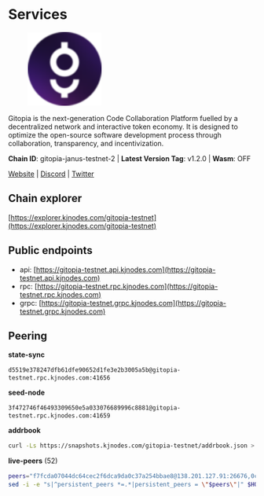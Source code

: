 # Services

<figure><img src="https://raw.githubusercontent.com/kj89/cosmos-images/main/logos/gitopia.png" width="150" alt=""><figcaption></figcaption></figure>

Gitopia is the next-generation Code Collaboration Platform fuelled by  a decentralized network and interactive token economy. It is designed  to optimize the open-source software development process through  collaboration, transparency, and incentivization.

**Chain ID**: gitopia-janus-testnet-2 | **Latest Version Tag**: v1.2.0 | **Wasm**: OFF

[Website](https://gitopia.com/) | [Discord](https://discord.gg/hFTXCGNYDZ) | [Twitter](https://twitter.com/gitopiaDAO)




## Chain explorer
[https://explorer.kjnodes.com/gitopia-testnet](https://explorer.kjnodes.com/gitopia-testnet)

## Public endpoints

* api: [https://gitopia-testnet.api.kjnodes.com](https://gitopia-testnet.api.kjnodes.com)
* rpc: [https://gitopia-testnet.rpc.kjnodes.com](https://gitopia-testnet.rpc.kjnodes.com)
* grpc: [https://gitopia-testnet.grpc.kjnodes.com](https://gitopia-testnet.grpc.kjnodes.com)

## Peering

**state-sync**

```text
d5519e378247dfb61dfe90652d1fe3e2b3005a5b@gitopia-testnet.rpc.kjnodes.com:41656
```

**seed-node**

```text
3f472746f46493309650e5a033076689996c8881@gitopia-testnet.rpc.kjnodes.com:41659
```

**addrbook**
```bash
curl -Ls https://snapshots.kjnodes.com/gitopia-testnet/addrbook.json > $HOME/.gitopia/config/addrbook.json
```

**live-peers** (52)
```bash
peers="f7fcda07044dc64cec2f6dca9da0c37a254bbae8@138.201.127.91:26676,0c31077af45cb4f0424e58c91b0a917c36a90fd9@65.108.195.235:16656,c78af3c8a2fa3d398dedb1ad9052eaf60dc27434@95.216.163.254:41656,d5519e378247dfb61dfe90652d1fe3e2b3005a5b@65.109.68.190:41656,d2975b49708dc92ee3b7da1d72e3eee3119d1d0c@167.86.105.216:656,ac606e28c081c679dc23d9a94c29842be8f8b1f1@45.85.249.133:656,ea53a3f77fe373f47be4e77fd5f9ff526dfaec33@51.79.143.46:41656,5c2a752c9b1952dbed075c56c600c3a79b58c395@195.3.220.140:27036,9bb344d83fc1fafc4bce6b8e4a95b82f37ac4f31@82.208.20.136:26656,61d2b313e2adc9d7990944f8ab5a6f9ecf08084f@65.21.122.171:16656,f0b8227e40f25eaec0e25b9e91ca199d2d9a1ecb@167.86.94.177:656,3b0956b482f89b361dd350f1c6b3743096897446@65.108.124.219:35656,4e0e57bcac8aa2bc3188d5b7845eeee61a61f3f0@194.163.170.165:26656,a6f4fd8efe8a575a15e25652ecebce3fa1ed62a0@213.239.217.52:35656,3989c44e8af3427b22a71a94185e85df99d450b4@149.102.158.188:41656,b745e0c6a1e0c7ec248ec274cfd038ed4bc4c2cf@65.21.134.202:26356,59a99a10a28baeda8535598acef9abb706ec5dbc@45.85.249.132:656,0eb70bf5e2403694109f9bba184570074c2dfdd5@38.242.235.255:26656,292c099fc654a1331d3b62a1b939f867b62ef434@45.85.147.242:656,ffb4f7d43d6449c292d4e60c8a48eb3d31c39691@38.242.139.100:656,399d4e19186577b04c23296c4f7ecc53e61080cb@34.143.189.236:26656,98bdfc67810bf7ac8f5c45b2c677b4bf199eb42e@185.193.67.65:41656,83f1e139ca2dc94f362dcbd4310cf58f15536e2c@5.189.185.27:26656,8edb9f4ae186c8b1e1c77f608904ad255e4a7547@185.218.124.84:41656,52098a0fdd0dc566615ad37492019d252635bdda@45.85.249.131:656,95fbdc6d62be17db6688222b15b57d3e795ed07a@167.86.84.102:656,247dbc8048be7c024c5f5deee45c18bd2f19bc93@116.203.35.46:36656,007d2419fea80aee707d009af0153f5105c53379@38.242.139.164:656,481189b7e246f6c824a969482446c49abbfe76b8@161.97.172.147:26656,3e757ff8f7388393af67809a5646142965bc6808@80.65.211.229:656,4cd60a4dd4211d38d948a86a614f1fd8d3d274eb@75.119.153.139:656,d9d59b442e46f142394fcdf2f246ca8c7b2b7ce9@149.102.146.36:26656,417311f0ceeff950dd9bf0f389e5a9c5ed8d22cd@146.190.88.155:41656,ed177ff3cf334df1a6c190438b0c7b5dd64b423a@45.151.122.140:656,1f0f03a1c845e810e5cfeb0d960639c637d049fe@154.26.131.130:36656,7d819fa869f7c5b42c2c7a9538e1a9e7a52cfdee@65.108.226.26:24656,24453bdf119b17550849851d69c50cde7b140460@84.46.253.3:41656,9c265cb98c21d6748822ca2bed0accacdd8449db@38.242.205.25:26656,cd5d703ff7a2e3fc5e5710a384d0933571dc423a@178.18.250.177:41656,4ed110a5b1ebad62d1e92e8cdabfc9160e2ca4db@65.109.92.148:46656,eaa9978430e55663346eb61312cd5ecc21448b25@38.242.139.153:656,e1ab0573d55ff92fad55d2929e353904f1bbe36f@135.181.16.252:31656,8f3412b6ab935bac019676def84931e7c45a04cb@38.242.245.149:26656,8bec864d68a2542233ba37ac94c723fdf0b8e175@45.151.122.136:656,ec51c49ed23899dcbcda9f45f49cafa0605e454d@194.163.144.162:41656,314ee8896c9f9e39450dc25623f8019cf316ed60@38.242.135.124:26656,61188ec3494908fc74f05a02c05cc86e4e587d9e@178.18.241.103:41656,8d45cada398e1035e220857a84021fabfa723248@2.58.82.21:26656,9477e9810bc79d41666276804296d2a853996e22@167.86.89.182:656,78ec2f593741e1fc162ca972ff2a4a156ba0f154@45.151.122.148:656,05182a9b6121c9fcbb493f9bb3843e20e076e479@38.242.231.113:656,e711b6631c3e5bb2f6c389cbc5d422912b05316b@213.239.216.252:25256"
sed -i -e "s|^persistent_peers *=.*|persistent_peers = \"$peers\"|" $HOME/.gitopia/config/config.toml
```
